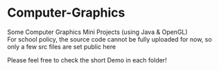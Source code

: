 # Computer-Graphics
Some Computer Graphics Mini Projects (using Java & OpenGL)  
For school policy, the source code cannot be fully uploaded for now, so only a few src files are set public here  

Please feel free to check the short Demo in each folder!
